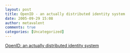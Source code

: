 ```yaml
---
layout: post
title: OpenID - an actually distributed identity system
date: 2005-09-29 15:08
author: metavalent
comments: true
categories: [Uncategorized]
---
```

<a href="http://openid.net/">OpenID: an actually distributed identity system</a>
